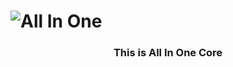 
##

# ![All In One](https://i.imgur.com/mXnuPzK.png)

### <p align="center">This is All In One Core</p>


##
